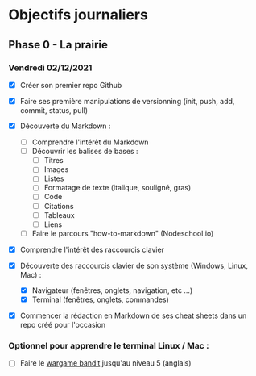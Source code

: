 # Objectifs journaliers

## Phase 0 - La prairie

### Vendredi 02/12/2021


* [X] Créer son premier repo Github
* [X] Faire ses première manipulations de versionning (init, push, add, commit, status, pull)
* [X] Découverte du Markdown : 
  * [ ] Comprendre l'intérêt du Markdown
  * [ ] Découvrir les balises de bases : 
    * [ ] Titres
    * [ ] Images
    * [ ] Listes
    * [ ] Formatage de texte (italique, souligné, gras)
    * [ ] Code
    * [ ] Citations
    * [ ] Tableaux
    * [ ] Liens
  * [ ] Faire le parcours "how-to-markdown" (Nodeschool.io)
* [X] Comprendre l'intérêt des raccourcis clavier
* [X] Découverte des raccourcis clavier de son système (Windows, Linux, Mac) : 
  * [X] Navigateur (fenêtres, onglets, navigation, etc …)
  * [X] Terminal (fenêtres, onglets, commandes)
* [X] Commencer la rédaction en Markdown de ses cheat sheets dans un repo créé pour l'occasion



### Optionnel pour apprendre le terminal Linux / Mac : 

* [ ] Faire le [wargame bandit](https://overthewire.org/wargames/bandit/) jusqu'au niveau 5 (anglais)
